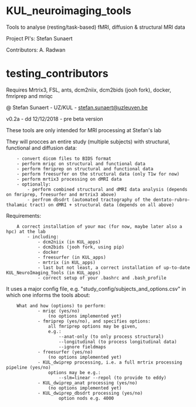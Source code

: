 # KUL_neuroimaging_tools
Tools to analyse (resting/task-based) fMRI, diffusion & structural MRI data

Project PI's: Stefan Sunaert

Contributors: A. Radwan

# testing_contributors

Requires Mrtrix3, FSL, ants, dcm2niix, dcm2bids (jooh fork), docker, fmriprep and mriqc

@ Stefan Sunaert - UZ/KUL - stefan.sunaert@uzleuven.be

v0.2a - dd 12/12/2018 - pre beta version

These tools are only intended for MRI processing at Stefan's lab

They will procces an entire study (multiple subjects) with structural, functional and diffusion data:

        - convert dicom files to BIDS format
        - perform mriqc on structural and functional data
        - perform fmriprep on structural and functional data
        - perform freesurfer on the structural data (only T1w for now) 
        - perform mrtix3 processing on dMRI data
        - optionally:
            - perform combined structural and dMRI data analysis (depends on fmriprep, freesurfer and mrtrix3 above)
            - perfrom dbsdrt (automated tractography of the dentato-rubro-thalamic tract) on dMRI + structural data (depends on all above)
 
 Requirements:
 
        A correct installation of your mac (for now, maybe later also a hpc) at the lab
            - including:
                - dcm2niix (in KUL_apps)
                - dcm2bids (jooh fork, using pip)
                - docker
                - freesurfer (in KUL_apps)
                - mrtrix (in KUL_apps)  
                - last but not least, a correct installation of up-to-date KUL_NeuroImaging_Tools (in KUL_apps)
                - correct setup of your .bashrc and .bash_profile
 
 It uses a major config file, e.g. "study_config/subjects_and_options.csv" in which one informs the tools about:
 
        What and how (options) to perform:
                - mriqc (yes/no) 
                    (no options implemented yet)
                - fmriprep (yes/no), and specifies options:
                    all fmriprep options may be given,
                    e.g.:
                        --anat-only (to only process structural)
                        --longitudinal (to process longitudinal data)
                        --ignore fieldmaps
                - freesurfer (yes/no) 
                    (no options implemented yet)
                - KUL_dwiprep processing, i.e. a full mrtrix processing pipeline (yes/no)
                    options may be e.g.:
                        --slm=linear --repol (to provide to eddy)
                - KUL_dwiprep_anat processing (yes/no) 
                    (no options implemented yet)
                - KUL_dwiprep_dbsdrt processing (yes/no)
                        option nods e.g. 4000
